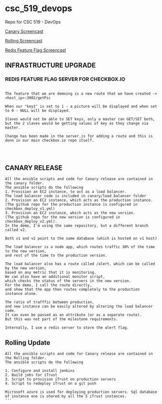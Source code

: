 # csc_519_devops
Repo for CSC 519 - DevOps

[Canary Screencast](https://youtu.be/WTktuxFEHDk)

[Rolling Screencast](https://youtu.be/zt511jRmMhs)

[Redis Feature Flag Screencast]()


## INFRASTRUCTURE UPGRADE 
### REDIS FEATURE FLAG SERVER FOR CHECKBOX.IO

``` In this part we have created one redis-master and two redis-slaves to demonstrate. Two servers constantly get the changed key values from the master. 

The feature that we are demoing is a new route that we have created -> <host_ip>:3002/getPic

When our "key1" is set to 1 - a picture will be displayed and when set to 0 - NULL will be displayed.

Slaves would not be able to SET keys, only a master can GET/SET both, but the 2 slaves would be getting values of key as they change via master.

Change has been made in the server.js for adding a route and this is done in our main checkbox.io repo itself. 




```
## CANARY RELEASE
```
All the ansible scripts and code for Canary release are contained in the canary folder. 
The ansible scripts do the following 
1. Provision an EC2 instance, to act as a load balancer. 
The load balancer code is included in canary/load_balancer folder 
2. Provision an EC2 instance, which acts as the production instance. 
(The github repo for the production instance is configured in checkbox_deploy_v1.yml) 
3. Provision an EC2 instance, which acts as the new version. 
(The github repo for the new version is configured in checkbox_deploy_v2.yml). 
In the demo, I'm using the same repository, but a different branch called v2. 

Both v1 and v2 point to the same database (which is hosted on v1 host) 

The load balancer is a node app, which routes traffic 30% of the time to the new version, 
and rest of the time to the production version. 

The load balancer also has a route called /alert, which can be called by the new version, 
based on any metric that it is monitoring. 
We can also have an additional monitor script, 
which checks the status of the servers in the new version. 
For the demo, I call the route directly, 
and show that the app then routes completely to the production instance alone. 

The ratio of trafffic between production, 
and new instance can be easily altered by altering the load balancer code. 
It can even be passed as an attribute (or as a separate route). 
But this was not part of the milestone requirements. 

Internally, I use a redis server to store the alert flag. 
```
## Rolling Update
```
All the ansible scripts and code for Canary release are contained in the Rolling folder.
The ansible scripts do the following

1. Configure and install jenkins
2. Build jobs for iTrust
3. Script to provision iTrust on production servers
4. Script to redeploy iTrust on a git push

Microsoft azure is used for deploying production servers. Sql database of instance one is shared by all the 5 iTrust instances.
'''

